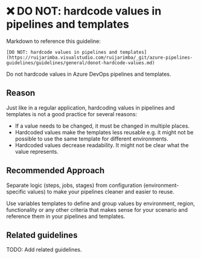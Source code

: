 # ❌ DO NOT: hardcode values in pipelines and templates

Markdown to reference this guideline:

```plaintext
[DO NOT: hardcode values in pipelines and templates](https://ruijarimba.visualstudio.com/ruijarimba/_git/azure-pipelines-guidelines/guidelines/general/donot-hardcode-values.md)
```

Do not hardcode values in Azure DevOps pipelines and templates.

## Reason

Just like in a regular application, hardcoding values in pipelines and templates
is not a good practice for several reasons:

- If a value needs to be changed, it must be changed in multiple places.
- Hardcoded values make the templates less reusable e.g. it might not be
possible to use the same template for different environments.
- Hardcoded values decrease readability. It might not be clear what the value represents.

## Recommended Approach

Separate logic (steps, jobs, stages) from configuration (environment-specific
values) to make your pipelines cleaner and easier to reuse.

Use variables templates to define and group values by environment, region,
functionality or any other criteria that makes sense for your scenario and
reference them in your pipelines and templates.

## Related guidelines

TODO: Add related guidelines.
